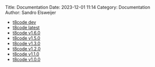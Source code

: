 Title: Documentation
Date: 2023-12-01 11:14
Category: Documentation
Author: Sandro Elsweijer

 - [t8code dev](../doc/dev/index.html)
 - [t8code latest](../doc/v1.6.0/index.html)
 - [t8code v1.6.0](../doc/v1.6.0/index.html)
 - [t8code v1.5.0](../doc/v1.5.0/index.html)
 - [t8code v1.3.0](../doc/v1.3.0/index.html)
 - [t8code v1.2.0](../doc/v1.2.0/index.html)
 - [t8code v1.1.0](../doc/v1.1.0/index.html)
 - [t8code v1.0.0](../doc/v1.0.0/index.html)
